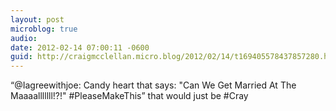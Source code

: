 ```yaml
---
layout: post
microblog: true
audio: 
date: 2012-02-14 07:00:11 -0600
guid: http://craigmcclellan.micro.blog/2012/02/14/t169405578437857280.html
---
```

“@Iagreewithjoe: Candy heart that says: "Can We Get Married At The Maaaalllllll!?!"   #PleaseMakeThis” that would just be #Cray
